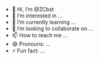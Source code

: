 - 👋 Hi, I’m @ZCbst
- 👀 I’m interested in ...
- 🌱 I’m currently learning ...
- 💞️ I’m looking to collaborate on ...
- 📫 How to reach me ...
- 😄 Pronouns: ...
- ⚡ Fun fact: ...

<!---
ZCbst/ZCbst is a ✨ special ✨ repository because its `README.md` (this file) appears on your GitHub profile.
You can click the Preview link to take a look at your changes.
--->
